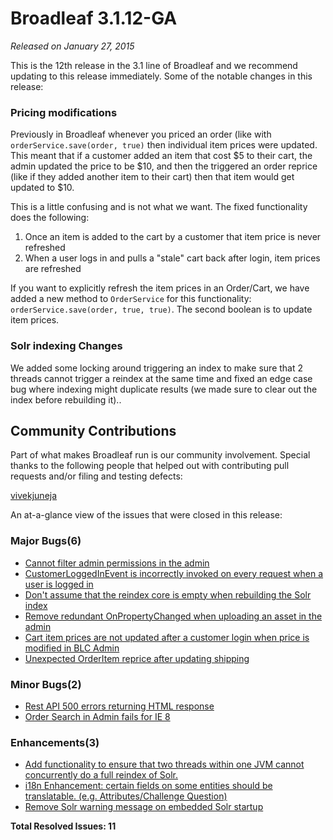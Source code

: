 # Broadleaf 3.1.12-GA

_Released on January 27, 2015_

This is the 12th release in the 3.1 line of Broadleaf and we recommend updating to this release immediately. Some of the notable changes in this release:

### Pricing modifications

Previously in Broadleaf whenever you priced an order (like with `orderService.save(order, true)` then individual item prices were updated. This meant that if a customer added an item that cost $5 to their cart, the admin updated the price to be $10, and then the triggered an order reprice (like if they added another item to their cart) then that item would get updated to $10.

This is a little confusing and is not what we want. The fixed functionality does the following:

1. Once an item is added to the cart by a customer that item price is never refreshed
2. When a user logs in and pulls a "stale" cart back after login, item prices are refreshed

If you want to explicitly refresh the item prices in an Order/Cart, we have added a new method to `OrderService` for this functionality: `orderService.save(order, true, true)`. The second boolean is to update item prices.

### Solr indexing Changes

We added some locking around triggering an index to make sure that 2 threads cannot trigger a reindex at the same time and fixed an edge case bug where indexing might duplicate results (we made sure to clear out the index before rebuilding it)..

## Community Contributions
Part of what makes Broadleaf run is our community involvement. Special thanks to the following people that helped out with contributing pull requests and/or filing and testing defects:

[vivekjuneja](https://github.com/vivekjuneja)

An at-a-glance view of the issues that were closed in this release:
### Major Bugs(6)
- [Cannot filter admin permissions in the admin](https://github.com/BroadleafCommerce/BroadleafCommerce/issues/1237)
- [CustomerLoggedInEvent is incorrectly invoked on every request when a user is logged in](https://github.com/BroadleafCommerce/BroadleafCommerce/issues/1233)
- [Don't assume that the reindex core is empty when rebuilding the Solr index](https://github.com/BroadleafCommerce/BroadleafCommerce/issues/1229)
- [Remove redundant OnPropertyChanged when uploading an asset in the admin](https://github.com/BroadleafCommerce/BroadleafCommerce/issues/1214)
- [Cart item prices are not updated after a customer login when price is modified in BLC Admin](https://github.com/BroadleafCommerce/BroadleafCommerce/issues/1206)
- [Unexpected OrderItem reprice after updating shipping](https://github.com/BroadleafCommerce/BroadleafCommerce/issues/509)

### Minor Bugs(2)
- [Rest API 500 errors returning HTML response](https://github.com/BroadleafCommerce/BroadleafCommerce/issues/1232)
- [Order Search in Admin fails for IE 8](https://github.com/BroadleafCommerce/BroadleafCommerce/issues/1219)

### Enhancements(3)
- [Add functionality to ensure that two threads within one JVM cannot concurrently do a full reindex of Solr.](https://github.com/BroadleafCommerce/BroadleafCommerce/issues/1227)
- [i18n Enhancement: certain fields on some entities should be translatable. (e.g. Attributes/Challenge Question)](https://github.com/BroadleafCommerce/BroadleafCommerce/issues/1226)
- [Remove Solr warning message on embedded Solr startup](https://github.com/BroadleafCommerce/BroadleafCommerce/issues/1216)


**Total Resolved Issues: 11**

